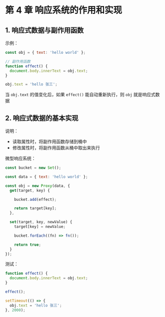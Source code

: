 # 第 4 章 响应系统的作用和实现

## 1. 响应式数据与副作用函数

示例：

```js
const obj = { text: 'hello world' };

// 副作用函数
function effect() {
  document.body.innerText = obj.text;
}

obj.text = 'hello 张三';
```

当 `obj.text` 的值变化后，如果 `effect()` 能自动重新执行，则 `obj` 就是响应式数据

## 2. 响应式数据的基本实现

说明：

* 读取属性时，将副作用函数存储到桶中
* 修改属性时，将副作用函数从桶中取出来执行

微型响应系统：

```js
const bucket = new Set();

const data = { text: 'hello world' };

const obj = new Proxy(data, {
  get(target, key) {

    bucket.add(effect);

    return target[key];
  },

  set(target, key, newValue) {
    target[key] = newValue;

    bucket.forEach((fn) => fn());

    return true;
  }
});
```

测试：

```js
function effect() {
  document.body.innerText = obj.text;
}

effect();

setTimeout(() => {
  obj.text = 'hello 张三';
}, 2000);
```
